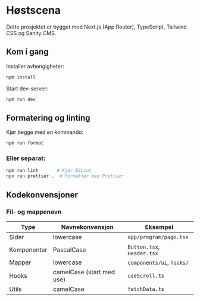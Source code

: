 # Høstscena
Dette prosjektet er bygget med Next.js (App Router), TypeScript, Tailwind CSS og Sanity CMS.

## Kom i gang

Installer avhengigheter:

```bash
npm install
```

Start dev-server:

```bash
npm run dev
```

## Formatering og linting

Kjør begge med en kommando:

```bash
npm run format
```

### Eller separat:

```bash
npm run lint       # Kjør ESLint
npx run prettier .  # Formatter med Prettier
```

## Kodekonvensjoner

### Fil- og mappenavn

| Type        | Navnekonvensjon           | Eksempel                   |
| ----------- | ------------------------- | -------------------------- |
| Sider       | lowercase                 | `app/program/page.tsx`     |
| Komponenter | PascalCase                | `Button.tsx`, `Header.tsx` |
| Mapper      | lowercase                 | `components/ui`, `hooks/`  |
| Hooks       | camelCase (start med use) | `useScroll.ts`             |
| Utils       | camelCase                 | `fetchData.ts`             |
